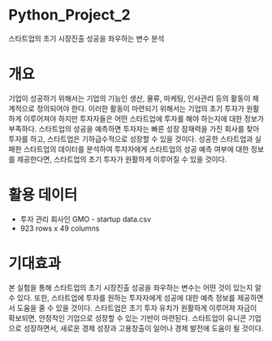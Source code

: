 # Python_Project_2
스타트업의 초기 시장진출 성공을 좌우하는 변수 분석

# 개요
기업이 성공하기 위해서는 기업의 기능인 생산, 물류, 마케팅, 인사관리 등의 활동이 체계적으로 정의되어야 한다. 이러한 활동이 마련되기 위해서는 기업의 초기 투자가 원활하게 이루어져야 하지만 투자자들은 어떤 스타트업에 투자를 해야 하는지에 대한 정보가 부족하다. 스타트업의 성공을 예측하면 투자자는 빠른 성장 잠재력을 가진 회사를 찾아 투자를 하고, 스타트업은 기하급수적으로 성장할 수 있을 것이다. 성공한 스타트업과 실패한 스타트업의 데이터를 분석하여 투자자에게 스타트업의 성공 예측 여부에 대한 정보를 제공한다면, 스타트업의 초기 투자가 원활하게 이루어질 수 있을 것이다.

# 활용 데이터
- 투자 관리 회사인 GMO - startup data.csv
- 923 rows x 49 columns

# 기대효과
본 실험을 통해 스타트업의 초기 시장진출 성공을 좌우하는 변수는 어떤 것이 있는지 알 수 있다. 또한, 스타트업에 투자를 원하는 투자자에게 성공에 대한 예측 정보를 제공하면서 도움을 줄 수 있을 것이다. 스타트업은 초기 투자 유치가 원활하게 이루어져 자금이 확보되면, 안정적인 기업으로 성장할 수 있는 기반이 마련된다. 스타트업이 유니콘 기업으로 성장하면서, 새로운 경제 성장과 고용창출이 일어나 경제 발전에 도움이 될 것이다.

